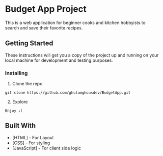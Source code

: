 
# Budget App Project

This is a web application for beginner cooks and kitchen hobbyists to search and save their favorite recipes. 

## Getting Started

These instructions will get you a copy of the project up and running on your local machine for development and testing purposes.

### Installing

1. Clone the repo

```
git clone https://github.com/ghulamghousdev/BudgetApp.git
```

2. Explore

```
Enjoy :)
```

## Built With

* [HTML] - For Layout
* [CSS] - For styling
* [JavaScript] - For client side logic



